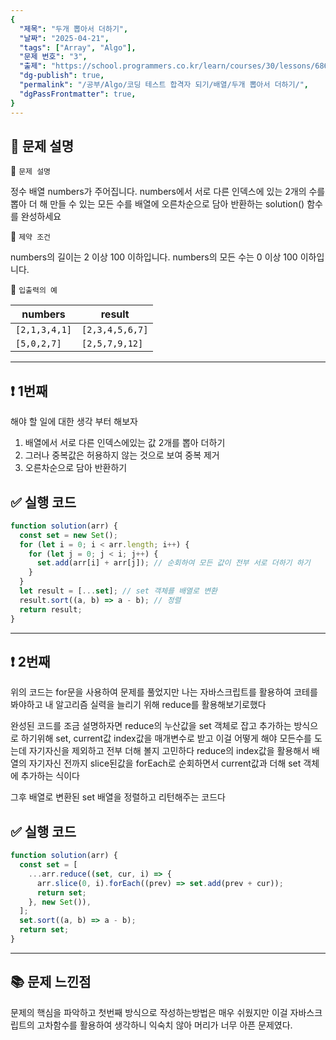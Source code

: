 ```yaml
---
{
  "제목": "두개 뽑아서 더하기",
  "날짜": "2025-04-21",
  "tags": ["Array", "Algo"],
  "문제 번호": "3",
  "출제": "https://school.programmers.co.kr/learn/courses/30/lessons/68644?language=javascript",
  "dg-publish": true,
  "permalink": "/공부/Algo/코딩 테스트 합격자 되기/배열/두개 뽑아서 더하기/",
  "dgPassFrontmatter": true,
}
---
```


## 📔 문제 설명

📓 `문제 설명`

정수 배열 numbers가 주어집니다. numbers에서 서로 다른 인덱스에 있는 2개의 수를 뽑아 더 해 만들 수 있는 모든 수를 배열에 오른차순으로 담아 반환하는 solution() 함수를 완성하세요

📓 `제약 조건`

numbers의 길이는 2 이상 100 이하입니다.
numbers의 모든 수는 0 이상 100 이하입니다.

📓 `입출력의 예`

| numbers       | result          |
| ------------- | --------------- |
| `[2,1,3,4,1]` | `[2,3,4,5,6,7]` |
| `[5,0,2,7]`   | `[2,5,7,9,12]`  |

---

## ❗ 1번째

해야 할 일에 대한 생각 부터 해보자

1. 배열에서 서로 다른 인덱스에있는 값 2개를 뽑아 더하기
2. 그러나 중복값은 허용하지 않는 것으로 보여 중복 제거
3. 오른차순으로 담아 반환하기
   <br>

## ✅ 실행 코드

```js
function solution(arr) {
  const set = new Set();
  for (let i = 0; i < arr.length; i++) {
    for (let j = 0; j < i; j++) {
      set.add(arr[i] + arr[j]); // 순회하여 모든 값이 전부 서로 더하기 하기
    }
  }
  let result = [...set]; // set 객체를 배열로 변환
  result.sort((a, b) => a - b); // 정렬
  return result;
}
```

---

## ❗ 2번째

위의 코드는 for문을 사용하여 문제를 풀었지만 나는 자바스크립트를 활용하여 코테를 봐야하고 내 알고리즘 실력을 늘리기 위해 reduce를 활용해보기로했다

완성된 코드를 조금 설명하자면 reduce의 누산값을 set 객체로 잡고 추가하는 방식으로 하기위해 set, current값 index값을 매개변수로 받고 이걸 어떻게 해야 모든수를 도는데 자기자신을 제외하고 전부 더해 볼지 고민하다 reduce의 index값을 활용해서 배열의 자기자신 전까지 slice된값을 forEach로 순회하면서 current값과 더해 set 객체에 추가하는 식이다

그후 배열로 변환된 set 배열을 정렬하고 리턴해주는 코드다
<br>

## ✅ 실행 코드

```js
function solution(arr) {
  const set = [
    ...arr.reduce((set, cur, i) => {
      arr.slice(0, i).forEach((prev) => set.add(prev + cur));
      return set;
    }, new Set()),
  ];
  set.sort((a, b) => a - b);
  return set;
}
```

---

## 📚 문제 느낀점

문제의 핵심을 파악하고 첫번째 방식으로 작성하는방법은 매우 쉬웠지만 이걸 자바스크립트의 고차함수를 활용하여 생각하니 익숙치 않아 머리가 너무 아픈 문제였다.
